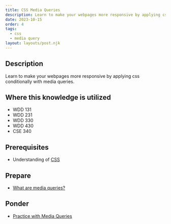 ```yaml
---
title: CSS Media Queries
description: Learn to make your webpages more responsive by applying css conditionally with media queries.
date: 2023-10-15
order: 4
tags:
  - css
  - media query
layout: layouts/post.njk
---
```


## Description

Learn to make your webpages more responsive by applying css conditionally with media queries.

## Where this knowledge is utilized

- WDD 131
- WDD 231
- WDD 330
- WDD 430
- CSE 340

## Prerequisites

- Understanding of [CSS](../../css/css-intro/)

## Prepare

- [What are media queries?](prepare1/)

## Ponder

- [Practice with Media Queries](ponder1/)
